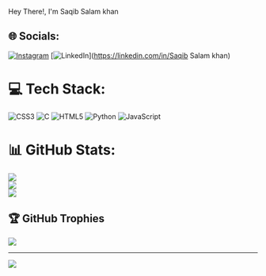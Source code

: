 Hey There!, I'm Saqib Salam khan
## 🌐 Socials:
[![Instagram](https://img.shields.io/badge/Instagram-%23E4405F.svg?logo=Instagram&logoColor=white)](https://instagram.com/saqib_khan1_) [![LinkedIn](https://img.shields.io/badge/LinkedIn-%230077B5.svg?logo=linkedin&logoColor=white)](https://linkedin.com/in/Saqib Salam khan) 

# 💻 Tech Stack:
![CSS3](https://img.shields.io/badge/css3-%231572B6.svg?style=for-the-badge&logo=css3&logoColor=white) ![C](https://img.shields.io/badge/c-%2300599C.svg?style=for-the-badge&logo=c&logoColor=white) ![HTML5](https://img.shields.io/badge/html5-%23E34F26.svg?style=for-the-badge&logo=html5&logoColor=white) ![Python](https://img.shields.io/badge/python-3670A0?style=for-the-badge&logo=python&logoColor=ffdd54) ![JavaScript](https://img.shields.io/badge/javascript-%23323330.svg?style=for-the-badge&logo=javascript&logoColor=%23F7DF1E)
# 📊 GitHub Stats:
![](https://github-readme-stats.vercel.app/api?username=saqibskhan&theme=radical&hide_border=false&include_all_commits=false&count_private=false)<br/>
![](https://github-readme-streak-stats.herokuapp.com/?user=saqibskhan&theme=radical&hide_border=false)<br/>
![](https://github-readme-stats.vercel.app/api/top-langs/?username=saqibskhan&theme=radical&hide_border=false&include_all_commits=false&count_private=false&layout=compact)

## 🏆 GitHub Trophies
![](https://github-profile-trophy.vercel.app/?username=saqibskhan&theme=radical&no-frame=false&no-bg=false&margin-w=4)

---
[![](https://visitcount.itsvg.in/api?id=saqibskhan&icon=0&color=0)](https://visitcount.itsvg.in)

<!-- Proudly created with GPRM ( https://gprm.itsvg.in ) -->
